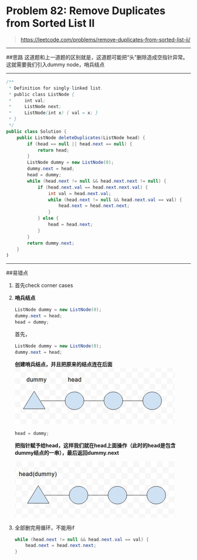 # Problem 82: Remove Duplicates from Sorted List II


> https://leetcode.com/problems/remove-duplicates-from-sorted-list-ii/

----------------------
##思路
这道题和上一道题的区别就是，这道题可能把“头”删除造成空指针异常。这就需要我们引入dummy node，哨兵结点

--------------------
```java
/**
 * Definition for singly-linked list.
 * public class ListNode {
 *     int val;
 *     ListNode next;
 *     ListNode(int x) { val = x; }
 * }
 */
public class Solution {
    public ListNode deleteDuplicates(ListNode head) {
        if (head == null || head.next == null) {
            return head;
        }
        ListNode dummy = new ListNode(0);
        dummy.next = head;
        head = dummy;
        while (head.next != null && head.next.next != null) {
            if (head.next.val == head.next.next.val) {
                int val = head.next.val;
                while (head.next != null && head.next.val == val) {
                    head.next = head.next.next;
                }
            } else {
                head = head.next;
            }
        }
        return dummy.next;
    }
)
```
--------------
##易错点

1. 首先check corner cases
2. **哨兵结点**
   ```java
   ListNode dummy = new ListNode(0);
   dummy.next = head;
   head = dummy;
   ```
   首先，
   ```java 
   ListNode dummy = new ListNode(0);
   dummy.next = head;
   ```
   **创建哨兵结点，并且把原来的结点连在后面**
   ![](p1.jpg)
   
   ```java
   head = dummy;
   ```
   **把指针赋予给head，这样我们就在head上面操作（此时的head是包含dummy结点的一串），最后返回dummy.next**
   
   ![](p2.jpg)
   
3. 全部删完用循环，不能用if
   ```java
   while (head.next != null && head.next.val == val) {
       head.next = head.next.next;
   }
   ```





























